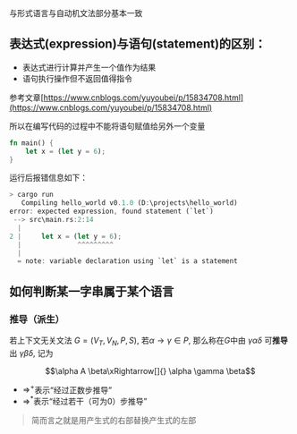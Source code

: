 与形式语言与自动机文法部分基本一致

## 表达式(expression)与语句(statement)的区别：

- 表达式进行计算并产生一个值作为结果
- 语句执行操作但不返回值得指令

参考文章[https://www.cnblogs.com/yuyoubei/p/15834708.html](https://www.cnblogs.com/yuyoubei/p/15834708.html)

所以在编写代码的过程中不能将语句赋值给另外一个变量

```rust
fn main() {
    let x = (let y = 6);
}
```

运行后报错信息如下：

```rust
> cargo run
   Compiling hello_world v0.1.0 (D:\projects\hello_world)
error: expected expression, found statement (`let`)
 --> src\main.rs:2:14
  |
2 |     let x = (let y = 6);
  |              ^^^^^^^^^
  |
  = note: variable declaration using `let` is a statement
```

## 如何判断某一字串属于某个语言

### 推导（派生）

若上下文无关文法 $G = (V_T, V_N, P, S)$, 若$\alpha → \gamma ∈ P$, 那么称在$G$中由 $\gamma\alpha\delta$ 可**推导**出 $\gamma\beta\delta$, 记为

$$\alpha A \beta\xRightarrow[]{} \alpha \gamma \beta$$

- $\Rightarrow^+$表示“经过正数步推导”
- $\Rightarrow^*$表示“经过若干（可为0）步推导”

> 简而言之就是用产生式的右部替换产生式的左部